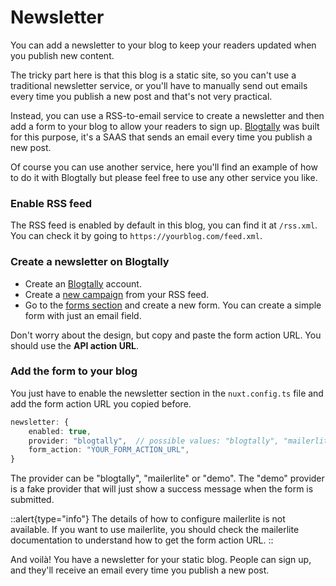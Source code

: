 # Newsletter

You can add a newsletter to your blog to keep your readers updated when you publish new content.

The tricky part here is that this blog is a static site, so you can't use a traditional newsletter service, or you'll have to manually send out emails every time you publish a new post and that's not very practical.

Instead, you can use a RSS-to-email service to create a newsletter and then add a form to your blog to allow your readers to sign up.
[Blogtally](https://blogtally.com/) was built for this purpose, it's a SAAS that sends an email every time you publish a new post.

Of course you can use another service, here you'll find an example of how to do it with Blogtally but please feel free to use any other service you like.

### Enable RSS feed

The RSS feed is enabled by default in this blog, you can find it at `/rss.xml`. You can check it by going to `https://yourblog.com/feed.xml`.

### Create a newsletter on Blogtally

* Create an [Blogtally](https://blogtally.com/) account.
* Create a [new campaign](https://blogtally.com/campaigns) from your RSS feed.
* Go to the [forms section](https://blogtally.com/forms) and create a new form. You can create a simple form with just an email field.

Don't worry about the design, but copy and paste the form action URL. You should use the <strong>API action URL</strong>.

### Add the form to your blog

You just have to enable the newsletter section in the `nuxt.config.ts` file and add the form action URL you copied before.

```typescript
newsletter: {
    enabled: true,
    provider: "blogtally",  // possible values: "blogtally", "mailerlite", "demo"
    form_action: "YOUR_FORM_ACTION_URL",
}
```
The provider can be "blogtally", "mailerlite" or "demo". The "demo" provider is a fake provider that will just show a success message when the form is submitted.

::alert{type="info"}
The details of how to configure mailerlite is not available. If you want to use mailerlite, you should check the mailerlite documentation to understand how to get the form action URL.
::

And voilà! You have a newsletter for your static blog. People can sign up, and they'll receive an email every time you publish a new post.
